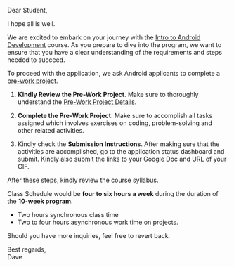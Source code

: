 Dear Student,

I hope all is well.

We are excited to embark on your journey with the [Intro to Android Development](https://courses.codepath.org/snippets/and101/syllabus) course. As you prepare to dive into the program, we want to ensure that you have a clear understanding of the requirements and steps needed to succeed.

To proceed with the application, we ask Android applicants to complete a [pre-work project](https://courses.codepath.org/snippets/and101/prework).

1.	**Kindly Review the Pre-Work Project**. Make sure to thoroughly understand the [Pre-Work Project Details](https://courses.codepath.org/snippets/and101/prework).

2.	**Complete the Pre-Work Project**. Make sure to accomplish all tasks assigned which involves exercises on coding, problem-solving and other related activities.

3.	Kindly check the **Submission Instructions**. After making sure that the activities are accomplished, go to the application status dashboard and submit. Kindly also submit the links to your Google Doc and URL of your GIF.

After these steps, kindly review the course syllabus.

Class Schedule would be **four to six hours a week** during the duration of the **10-week program**.
-	Two hours synchronous class time
-	Two to four hours asynchronous work time on projects.

  Should you have more inquiries, feel free to revert back.
  
Best regards,<br>
Dave
